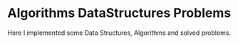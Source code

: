 # Algorithms DataStructures Problems
Here I implemented some Data Structures, Algorithms and solved problems.
